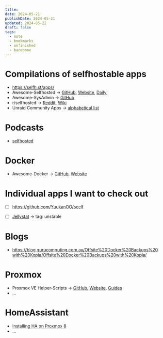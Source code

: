 ```yaml
---
title: 
date: 2024-05-21
publishDate: 2024-05-21
updated: 2024-05-22
draft: false
tags:
  - note
  - bookmarks
  - unfinished
  - barebone
---
```




# Compilations of selfhostable apps

- https://selfh.st/apps/
- Awesome-Selfhosted -> [GitHub](https://github.com/awesome-selfhosted/awesome-selfhosted), [Website](https://awesome-selfhosted.net/), [Daily](https://www.trackawesomelist.com/awesome-selfhosted/awesome-selfhosted/), 
- Awesome-SysAdmin -> [GitHub](https://github.com/awesome-foss/awesome-sysadmin)
- r/selfhosted -> [Reddit](https://www.reddit.com/r/selfhosted/), [Wiki](https://wiki.r-selfhosted.com/)
- Unraid Community Apps -> [alphabetical list](https://unraid.net/community/apps)

# Podcasts

- [selfhosted](https://selfhosted.show/)


# Docker

- Awesome-Docker -> [GitHub](https://github.com/veggiemonk/awesome-docker), [Website](https://awesome-docker.netlify.app/)


# Individual apps I want to check out

- [ ] https://github.com/YuukanOO/seelf
- [ ] [Jellystat](https://github.com/CyferShepard/Jellystat) -> tag: unstable


# Blogs

- https://blog.gurucomputing.com.au/Offsite%20Docker%20Backups%20with%20Kopia/Offsite%20Docker%20Backups%20with%20Kopia/


# Proxmox

- Proxmox VE Helper-Scripts -> [GitHub](https://github.com/tteck/Proxmox), [Website](https://helper-scripts.com/), [Guides](https://github.com/tteck/Proxmox/blob/main/USER_SUBMITTED_GUIDES.md)
- ...

# HomeAssistant

- [Installing HA on Proxmox 8](https://community.home-assistant.io/t/installing-home-assistant-os-using-proxmox-8/201835)
- ...